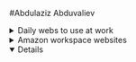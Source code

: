 #Abdulaziz Abduvaliev
<details> 
<summary> Daily webs to use at work <summary>
<details>
<summary>Amazon workspace websites</summary>

| Department | Websites |
|-----:|-----------|
|   Ambo access| (https://iad.umbrella.amazon.dev/ata/initiate)|
|   CPT | https://midway-auth.amazon.com/SSO/redirect?redirect_uri=https%3A%2F%2Frodeo-iad.amazon.com%2FROC1%2FExSD%3Bjsessionid%3DB081EAD603CAF777D6ABC3B8D2182D9D%3FyAxis%3DPROCESS_PATH%26zAxis%3DWORK_POOL%26shipmentTypes%3DCUSTOMER_SHIPMENTS%26exSDRange.quickRange%3DDAILY%26exSDRange.dailyStart%3D07%253A30%26exSDRange.dailyEnd%3D21%253A00%26giftOption%3DALL%26fulfillmentServiceClass%3DALL%26fracs%3DALL%26isEulerExSDMiss%3DALL%26isEulerPromiseMiss%3DALL%26isEulerUpgraded%3DALL%26isReactiveTransfer%3DALL%26_workPool%3Don%26workPool%3DReadyToPick%26workPool%3DReadyToPickHardCapped%26workPool%3DReadyToPickUnconstrained%26workPool%3DPickingNotYetPicked%26workPool%3DPickingNotYetPickedPrioritized%26workPool%3DPickingNotYetPickedNotPrioritized%26workPool%3DPickingNotYetPickedHardCapped%26workPool%3DCrossdockNotYetPicked%26_workPool%3Don%26workPool%3DPickingPicked%26workPool%3DPickingPickedInProgress%26workPool%3DPickingPickedInTransit%26workPool%3DPickingPickedRouting%26workPool%3DPickingPickedAtDestination%26workPool%3DInducted%26workPool%3DRebinBuffered%26workPool%3DSorted%26workPool%3DGiftWrap%26workPool%3DPacking%26workPool%3DScanned%26workPool%3DProblemSolving%26workPool%3DProcessPartial%26workPool%3DSoftwareException%26workPool%3DCrossdock%26workPool%3DPreSort%26workPool%3DTransshipSorted%26workPool%3DPalletized%26_workPool%3Don%26_workPool%3Don%26processPath%3DPPSingle%26processPath%3DPPHighQuantityShipment%26processPath%3DPPSingleBoxDrop1%26processPath%3DPPSingleSmall%26processPath%3DPPMultiLarge%26processPath%3DPPMultiSmall%26processPath%3DPPMultiWraps%26processPath%3DPPSingleWrap%26processPath%3DPPPalletSingle%26processPath%3DPPPalletLarge%26processPath%3DPPPalletSingleBoxDrop1%26processPath%3DPPPalletSingleSmall%26processPath%3DPPPalletSingleWraps%26processPath%3DPPPalletSmall%26processPath%3DPPSmartPac%26processPath%3DPPSingleLarge%26processPath%3DPPSingleMedium%26processPath%3DPPMix%26processPath%3DPPSmartPacLarge%26processPath%3DPPSingleSmallPoly%26processPath%3DPPSingleCW1000%26processPath%3D%26minPickPriority%3DMIN_PRIORITY%26shipMethod%3D%26shipOption%3D%26sortCode%3D%26fnSku%3D&client_id=https%3A%2F%2Frodeo-iad.amazon.com%3A443&scope=openid&response_type=id_token&nonce=ec30b559dc0a6dbbf733384b4ef95569bee0fbcc3ad66cf51826b431464492fc&sentry_handler_version=midwaygateway&response_mode=query&acr_values=kerberos&use_sentry_key=1&state=%2FROC1%2FExSD%3Bjsessionid%3DB081EAD603CAF777D6ABC3B8D2182D9D%3FyAxis%3DPROCESS_PATH%26zAxis%3DWORK_POOL%26shipmentTypes%3DCUSTOMER_SHIPMENTS%26exSDRange.quickRange%3DDAILY%26exSDRange.dailyStart%3D07%253A30%26exSDRange.dailyEnd%3D21%253A00%26giftOption%3DALL%26fulfillmentServiceClass%3DALL%26fracs%3DALL%26isEulerExSDMiss%3DALL%26isEulerPromiseMiss%3DALL%26isEulerUpgraded%3DALL%26isReactiveTransfer%3DALL%26_workPool%3Don%26workPool%3DReadyToPick%26workPool%3DReadyToPickHardCapped%26workPool%3DReadyToPickUnconstrained%26workPool%3DPickingNotYetPicked%26workPool%3DPickingNotYetPickedPrioritized%26workPool%3DPickingNotYetPickedNotPrioritized%26workPool%3DPickingNotYetPickedHardCapped%26workPool%3DCrossdockNotYetPicked%26_workPool%3Don%26workPool%3DPickingPicked%26workPool%3DPickingPickedInProgress%26workPool%3DPickingPickedInTransit%26workPool%3DPickingPickedRouting%26workPool%3DPickingPickedAtDestination%26workPool%3DInducted%26workPool%3DRebinBuffered%26workPool%3DSorted%26workPool%3DGiftWrap%26workPool%3DPacking%26workPool%3DScanned%26workPool%3DProblemSolving%26workPool%3DProcessPartial%26workPool%3DSoftwareException%26workPool%3DCrossdock%26workPool%3DPreSort%26workPool%3DTransshipSorted%26workPool%3DPalletized%26_workPool%3Don%26_workPool%3Don%26processPath%3DPPSingle%26processPath%3DPPHighQuantityShipment%26processPath%3DPPSingleBoxDrop1%26processPath%3DPPSingleSmall%26processPath%3DPPMultiLarge%26processPath%3DPPMultiSmall%26processPath%3DPPMultiWraps%26processPath%3DPPSingleWrap%26processPath%3DPPPalletSingle%26processPath%3DPPPalletLarge%26processPath%3DPPPalletSingleBoxDrop1%26processPath%3DPPPalletSingleSmall%26processPath%3DPPPalletSingleWraps%26processPath%3DPPPalletSmall%26processPath%3DPPSmartPac%26processPath%3DPPSingleLarge%26processPath%3DPPSingleMedium%26processPath%3DPPMix%26processPath%3DPPSmartPacLarge%26processPath%3DPPSingleSmallPoly%26processPath%3DPPSingleCW1000%26processPath%3D%26minPickPriority%3DMIN_PRIORITY%26shipMethod%3D%26shipOption%3D%26sortCode%3D%26fnSku%3D |
|  GCA | https://midway-auth.amazon.com/SSO/redirect?redirect_uri=https%3A%2F%2Fguided-coaching.corp.amazon.com%2F&client_id=guided-coaching.corp.amazon.com%3A443&scope=openid&response_type=id_token&nonce=215f9cf8dc8be30d9eac348b110d1a4d4ea257ecdfa39cfa13c31688d0c03f70&sentry_handler_version=midwaygateway&response_mode=query&acr_values=kerberos&use_sentry_key=1&state=%2F#/opportunities |

</details>
<details open> 
